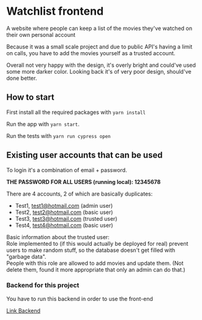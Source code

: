 # Watchlist frontend
A website where people can keep a list of the movies they've watched on their own personal account

Because it was a small scale project and due to public API's having a limit on calls, you have to add the movies yourself as a trusted account.

Overall not very happy with the design, it's overly bright and could've used some more darker color.
Looking back it's of very poor design, should've done better.

## How to start
First install all the required packages with `yarn install`

Run the app with `yarn start`.

Run the tests with `yarn run cypress open`

## Existing user accounts that can be used
To login it's a combination of email + password.

**THE PASSWORD FOR ALL USERS (running local): 12345678**

There are 4 accounts, 2 of which are basically duplicates:
  - Test1, test1@hotmail.com (admin user)
  - Test2, test2@hotmail.com (basic user)
  - Test3, test3@hotmail.com (trusted user)
  - Test4, test4@hotmail.com (basic user)

Basic information about the trusted user:  
Role implemented to (if this would actually be deployed for real) prevent users to make random stuff, so the database doesn't get filled with "garbage data".  
People with this role are allowed to add movies and update them. (Not delete them, found it more appropriate that only an admin can do that.)

### Backend for this project
You have to run this backend in order to use the front-end

[Link Backend](https://github.com/Bobobaal/Backend-project)
